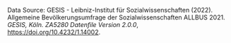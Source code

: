 Data Source:
GESIS - Leibniz-Institut für Sozialwissenschaften (2022). Allgemeine Bevölkerungsumfrage der Sozialwissenschaften ALLBUS 2021. *GESIS, Köln. ZA5280 Datenfile Version 2.0.0*, https://doi.org/10.4232/1.14002.
